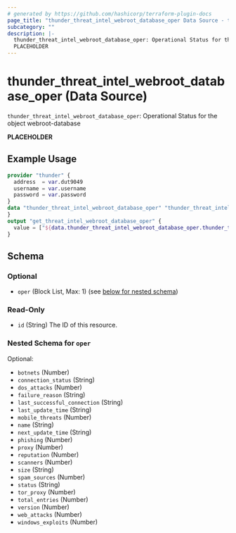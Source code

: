 ```yaml
---
# generated by https://github.com/hashicorp/terraform-plugin-docs
page_title: "thunder_threat_intel_webroot_database_oper Data Source - terraform-provider-thunder"
subcategory: ""
description: |-
  thunder_threat_intel_webroot_database_oper: Operational Status for the object webroot-database
  PLACEHOLDER
---
```


# thunder_threat_intel_webroot_database_oper (Data Source)

`thunder_threat_intel_webroot_database_oper`: Operational Status for the object webroot-database

__PLACEHOLDER__

## Example Usage

```terraform
provider "thunder" {
  address  = var.dut9049
  username = var.username
  password = var.password
}
data "thunder_threat_intel_webroot_database_oper" "thunder_threat_intel_webroot_database_oper" {
}
output "get_threat_intel_webroot_database_oper" {
  value = ["${data.thunder_threat_intel_webroot_database_oper.thunder_threat_intel_webroot_database_oper}"]
}
```

<!-- schema generated by tfplugindocs -->
## Schema

### Optional

- `oper` (Block List, Max: 1) (see [below for nested schema](#nestedblock--oper))

### Read-Only

- `id` (String) The ID of this resource.

<a id="nestedblock--oper"></a>
### Nested Schema for `oper`

Optional:

- `botnets` (Number)
- `connection_status` (String)
- `dos_attacks` (Number)
- `failure_reason` (String)
- `last_successful_connection` (String)
- `last_update_time` (String)
- `mobile_threats` (Number)
- `name` (String)
- `next_update_time` (String)
- `phishing` (Number)
- `proxy` (Number)
- `reputation` (Number)
- `scanners` (Number)
- `size` (String)
- `spam_sources` (Number)
- `status` (String)
- `tor_proxy` (Number)
- `total_entries` (Number)
- `version` (Number)
- `web_attacks` (Number)
- `windows_exploits` (Number)


